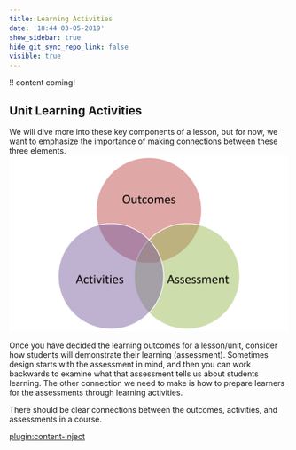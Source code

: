 ```yaml
---
title: Learning Activities
date: '18:44 03-05-2019'
show_sidebar: true
hide_git_sync_repo_link: false
visible: true
---
```


!! content coming!

## Unit Learning Activities

We will dive more into these key components of a lesson, but for now, we want to emphasize the importance of making connections between these three elements.
![](oaa.png)

Once you have decided the learning outcomes for a lesson/unit, consider how students will demonstrate their learning (assessment).  Sometimes design starts with the assessment in mind, and then you can work backwards to examine what that assessment tells us about students learning.  The other connection we need to make is how to prepare learners for the assessments through learning activities.

There should be clear connections between the outcomes, activities, and assessments in a course.

[plugin:content-inject](../_2-3)
